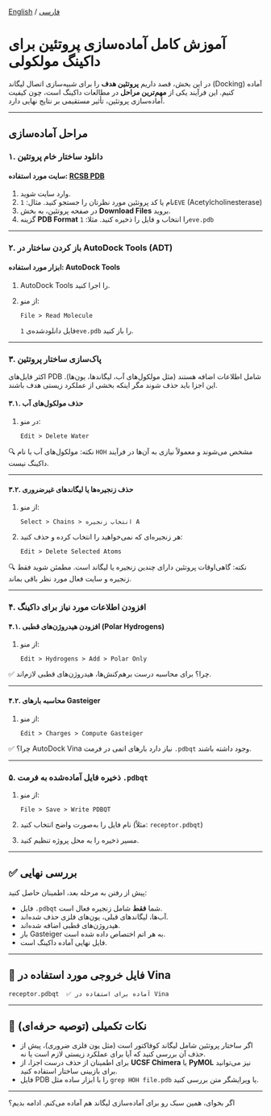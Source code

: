[English](protein-preparation-en.md) / [فارسی](protein-preparation-fa.md)


# آموزش کامل آماده‌سازی پروتئین برای داکینگ مولکولی

در این بخش، قصد داریم **پروتئین هدف** را برای شبیه‌سازی اتصال لیگاند (Docking) آماده کنیم. این فرآیند یکی از **مهم‌ترین مراحل** در مطالعات داکینگ است، چون کیفیت آماده‌سازی پروتئین، تأثیر مستقیمی بر نتایج نهایی دارد.

---

## مراحل آماده‌سازی

### ۱. دانلود ساختار خام پروتئین

#### سایت مورد استفاده: [RCSB PDB](https://www.rcsb.org)

1. وارد سایت شوید.
2. نام یا کد پروتئین مورد نظرتان را جستجو کنید.
   مثال: `1EVE` (Acetylcholinesterase)
3. در صفحه پروتئین، به بخش **Download Files** بروید.
4. گزینه **PDB Format** را انتخاب و فایل را ذخیره کنید.
   مثلا: `1eve.pdb`

---

### ۲. باز کردن ساختار در AutoDock Tools (ADT)

#### ابزار مورد استفاده: **AutoDock Tools**

1. AutoDock Tools را اجرا کنید.
2. از منو:

   ```
   File > Read Molecule
   ```

   فایل دانلودشده‌ی `1eve.pdb` را باز کنید.

---

### ۳. پاک‌سازی ساختار پروتئین

اکثر فایل‌های PDB شامل اطلاعات اضافه هستند (مثل مولکول‌های آب، لیگاندها، یون‌ها). این اجزا باید حذف شوند مگر اینکه بخشی از عملکرد زیستی هدف باشند.

#### ۳.۱. حذف مولکول‌های آب

1. در منو:

   ```
   Edit > Delete Water
   ```

🔍 نکته: مولکول‌های آب با نام `HOH` مشخص می‌شوند و معمولاً نیازی به آن‌ها در فرآیند داکینگ نیست.

---

#### ۳.۲. حذف زنجیره‌ها یا لیگاندهای غیرضروری

1. از منو:

   ```
   Select > Chains > انتخاب زنجیره A
   ```
2. هر زنجیره‌ای که نمی‌خواهید را انتخاب کرده و حذف کنید:

   ```
   Edit > Delete Selected Atoms
   ```

🔍 نکته: گاهی‌اوقات پروتئین دارای چندین زنجیره یا لیگاند است. مطمئن شوید فقط زنجیره و سایت فعال مورد نظر باقی بماند.

---

### ۴. افزودن اطلاعات مورد نیاز برای داکینگ

#### ۴.۱. افزودن هیدروژن‌های قطبی (Polar Hydrogens)

1. از منو:

   ```
   Edit > Hydrogens > Add > Polar Only
   ```

✅ چرا؟ برای محاسبه درست برهم‌کنش‌ها، هیدروژن‌های قطبی لازم‌اند.

---

#### ۴.۲. محاسبه بارهای Gasteiger

1. از منو:

   ```
   Edit > Charges > Compute Gasteiger
   ```

✅ چرا؟ AutoDock Vina نیاز دارد بارهای اتمی در فرمت `.pdbqt` وجود داشته باشند.

---

### ۵. ذخیره فایل آماده‌شده به فرمت `.pdbqt`

1. از منو:

   ```
   File > Save > Write PDBQT
   ```
2. نام فایل را به‌صورت واضح انتخاب کنید (مثلاً: `receptor.pdbqt`)
3. مسیر ذخیره را به محل پروژه تنظیم کنید.

---

## ✅ بررسی نهایی

پیش از رفتن به مرحله بعد، اطمینان حاصل کنید:

* فایل `.pdbqt` شما **فقط** شامل زنجیره فعال است.
* آب‌ها، لیگاندهای قبلی، یون‌های فلزی حذف شده‌اند.
* هیدروژن‌های قطبی اضافه شده‌اند.
* بار Gasteiger به هر اتم اختصاص داده شده است.
* فایل نهایی آماده داکینگ است.

---

## 📎 فایل خروجی مورد استفاده در Vina

```
receptor.pdbqt  ✅ آماده برای استفاده در Vina
```

---

## 🧠 نکات تکمیلی (توصیه حرفه‌ای)

* اگر ساختار پروتئین شامل لیگاند کوفاکتور است (مثل یون فلزی ضروری)، پیش از حذف آن بررسی کنید که آیا برای عملکرد زیستی لازم است یا نه.
* برای اطمینان از حذف درست اجزا، از **UCSF Chimera** یا **PyMOL** نیز می‌توانید برای بازبینی ساختار استفاده کنید.
* فایل PDB را با ابزار ساده مثل `grep HOH file.pdb` یا ویرایشگر متن بررسی کنید.

---

اگر بخوای، همین سبک رو برای آماده‌سازی لیگاند هم آماده می‌کنم. ادامه بدیم؟

